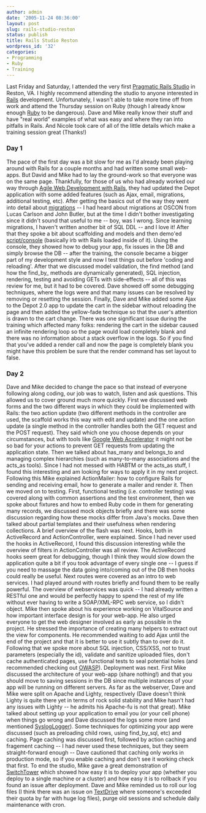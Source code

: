 ```yaml
---
author: admin
date: '2005-11-24 08:36:00'
layout: post
slug: rails-studio-reston
status: publish
title: Rails Studio Reston
wordpress_id: '32'
categories:
- Programming
- Ruby
- Training
---
```


Last Friday and Saturday, I attended the very first [Pragmatic Rails
Studio](http://studio.pragprog.com/) in Reston, VA. I highly recommend
attending the studio to anyone interested in
[Rails](http://www.rubyonrails.org) development. Unfortunately, I wasn't
able to take more time off from work and attend the Thursday session on
Ruby (though I already know enough [Ruby](http://www.ruby-lang.org) to
be dangerous). Dave and Mike really know their stuff and have "real
world" examples of what was easy and where they ran into pitfalls in
Rails. And Nicole took care of all of the little details which make a
training session great (Thanks!)

### Day 1

The pace of the first day was a bit slow for me as I'd already been
playing around with Rails for a couple months and had written some small
web-apps. But David and Mike had to lay the ground-work so that everyone
was on the same page. Thankfully, for those of us who had already worked
our way through [Agile Web Development with
Rails](http://www.pragmaticprogrammer.com/titles/rails/index.html), they
had updated the Depot application with some added features (such as
Ajax, email, migrations, additional testing, etc). After getting the
basics out of the way they went into detail about
[migrations](http://wiki.rubyonrails.com/rails/pages/UnderstandingMigrations)
-- I had heard about migrations at OSCON from Lucas Carlson and John
Butler, but at the time I didn't bother investigating since it didn't
sound that useful to me -- boy, was I wrong. Since learning migrations,
I haven't written another bit of SQL DDL -- and I love it! After that
they spoke a bit about scaffolding and models and then demo'ed
[script/console](http://www.robbyonrails.com/articles/2005/08/18/are-you-a-console-master)
(basically irb with Rails loaded inside of it). Using the console, they
showed how to debug your app, fix issues in the DB and simply browse the
DB -- after the training, the console became a bigger part of my
development style and now I test things out before 'coding and
reloading'. After that we discussed model validation, the find method
(and how the find\_by\_ methods are dynamically generated), SQL
injection, rendering, testing and avoiding GETs with side-effects -- all
of this was review for me, but it had to be covered. Dave showed off
some debugging techniques, where the logs were and that many issues can
be resolved by removing or resetting the session. Finally, Dave and Mike
added some Ajax to the Depot 2.0 app to update the cart in the sidebar
without reloading the page and then added the yellow-fade technique so
that the user's attention is drawn to the cart change. There was one
significant issue during the training which affected many folks:
rendering the cart in the sidebar caused an infinite rendering loop so
the page would load completely blank and there was no information about
a stack overflow in the logs. So if you find that you've added a render
call and now the page is completely blank you might have this problem be
sure that the render command has set layout to false.

### Day 2

Dave and Mike decided to change the pace so that instead of everyone
following along coding, our job was to watch, listen and ask questions.
This allowed us to cover ground much more quickly. First we discussed
web forms and the two different ways in which they could be implemented
with Rails: the two action update (two different methods in the
controller are used, the scaffold works this way with edit and update)
and the one action update (a single method in the controller handles
both the GET request and the POST request). They said which one you
choose depends on your circumstances, but with tools like [Google Web
Accelerator](http://www.37signals.com/svn/archives2/google_web_accelerator_hey_not_so_fast_an_alert_for_web_app_designers.php)
it might not be so bad for your actions to prevent GET requests from
updating the application state. Then we talked about has\_many and
belongs\_to and managing complex hierarchies (such as many-to-many
associations and the acts\_as tools). Since I had not messed with HABTM
or the acts\_as stuff, I found this interesting and am looking for ways
to apply it in my next project. Following this Mike explained
ActionMailer: how to configure Rails for sending and receiving email,
how to generate a mailer and render it. Then we moved on to testing.
First, functional testing (i.e. controller testing) was covered along
with common assertions and the test environment, then we spoke about
fixtures and how to embed Ruby code in them for generating many records,
we discussed mock objects briefly and there was some discussion
regarding how these mocks differ from Java's mocks. Dave then talked
about partial templates and their usefulness when rendering collections.
A brief overview of the flash was next. Hooks, both in ActiveRecord and
ActionController, were explained. Since I had never used the hooks in
ActiveRecord, I found this discussion interesting while the overview of
filters in ActionController was all review. The ActiveRecord hooks seem
great for debugging, though I think they would slow down the application
quite a bit if you took advantage of every single one -- I guess if you
need to massage the data going into/coming out of the DB then hooks
could really be useful. Next routes were covered as an intro to web
services. I had played around with routes briefly and found them to be
really powerful. The overview of webservices was quick -- I had already
written a RESTful one and would be perfectly happy to spend the rest of
my life without ever having to write a SOAP/XML-RPC web service, so I
didn't object. Mike then spoke about his experience working on
VitalSource and how important interface design is for your web-app. He
also urged everyone to get the web designer involved as early as
possible in the project. He stressed the importance of creating many
helpers to extract out the view for components. He recommended waiting
to add Ajax until the end of the project and that it is better to use it
subtly than to over do it. Following that we spoke more about SQL
injection, CSS/XSS, not to trust parameters (especially the id),
validate and sanitize uploaded files, don't cache authenticated pages,
use functional tests to seal potential holes (and recommended checking
out [OWASP](http://www.owasp.org)). Deployment was next. First Mike
discussed the architecture of your web-app (share nothing!) and that you
should move to saving sessions in the DB since multiple instances of
your app will be running on different servers. As far as the webserver,
Dave and Mike were split on Apache and Lighty, respectively (Dave
doesn't think Lighty is quite there yet in terms of rock solid stability
and Mike hasn't had any issues with Lighty -- he admits his Apache-fu is
not that great). Mike talked about setting up your application to email
you (or your cell phone) when things go wrong and Dave discussed the
logs some more (and mentioned
[SyslogLogger](http://rails-analyzer.rubyforge.org)). Some techniques
for optimizing your app were discussed (such as preloading child rows,
using find\_by\_sql, etc) and caching. Page caching was discussed first,
followed by action caching and fragement caching -- I had never used
these techniques, but they seem straight-forward enough -- Dave
cautioned that caching only works in production mode, so if you enable
caching and don't see it working check that first. To end the studio,
Mike gave a great demonstration of
[SwitchTower](http://weblog.rubyonrails.com/articles/2005/10/19/introducing-switchtower-distributed-deployment-for-rails)
which showed how easy it is to deploy your app (whether you deploy to a
single machine or a cluster) and how easy it is to rollback if you found
an issue after deployment. Dave and Mike reminded us to roll our log
files (I think there was an issue on
[TextDrive](http://www.textdrive.com) where someone's exceeded their
quota by far with huge log files), purge old sessions and schedule daily
maintenance with cron.
